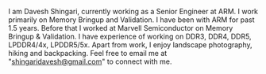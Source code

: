 I am Davesh Shingari, currently working as a Senior Engineer at ARM. I work primarily on Memory Bringup and Validation. I have been with ARM for past 1.5 years. Before that I worked at Marvell Semiconductor on Memory Bringup & Validation. I have experience of working on DDR3, DDR4, DDR5, LPDDR4/4x, LPDDR5/5x.
Apart from work, I enjoy landscape photography, hiking and backpacking. Feel free to email me at "shingaridavesh@gmail.com" to connect with me.
